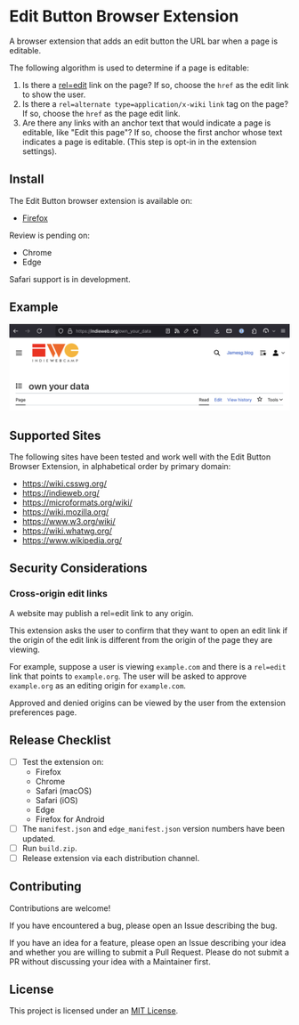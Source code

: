 # Edit Button Browser Extension

A browser extension that adds an edit button the URL bar when a page is editable.

The following algorithm is used to determine if a page is editable:

1. Is there a [rel=edit](microformats.org/wiki/rel-edit) link on the page? If so, choose the `href` as the edit link to show the user.
2. Is there a `rel=alternate type=application/x-wiki` `link` tag on the page? If so, choose the `href` as the page edit link.
3. Are there any links with an anchor text that would indicate a page is editable, like "Edit this page"? If so, choose the first anchor whose text indicates a page is editable. (This step is opt-in in the extension settings).

## Install

The Edit Button browser extension is available on:

- [Firefox](https://addons.mozilla.org/en-US/firefox/addon/edit-button-rel/)

Review is pending on:

- Chrome
- Edge

Safari support is in development.

## Example

![A screenshot showing an edit button in the URL bar of a page on the IndieWeb wiki](./screenshot.png)

## Supported Sites

The following sites have been tested and work well with the Edit Button Browser Extension, in alphabetical order by primary domain:
* https://wiki.csswg.org/
* https://indieweb.org/
* https://microformats.org/wiki/
* https://wiki.mozilla.org/
* https://www.w3.org/wiki/
* https://wiki.whatwg.org/
* https://www.wikipedia.org/

## Security Considerations

### Cross-origin edit links

A website may publish a rel=edit link to any origin.

This extension asks the user to confirm that they want to open an edit link if the origin of the edit link is different from the origin of the page they are viewing.

For example, suppose a user is viewing `example.com` and there is a `rel=edit` link that points to `example.org`. The user will be asked to approve `example.org` as an editing origin for `example.com`.

Approved and denied origins can be viewed by the user from the extension preferences page.

## Release Checklist

- [ ] Test the extension on:
    - Firefox
    - Chrome
    - Safari (macOS)
    - Safari (iOS)
    - Edge
    - Firefox for Android
- [ ] The `manifest.json` and `edge_manifest.json` version numbers have been updated.
- [ ] Run `build.zip`.
- [ ] Release extension via each distribution channel.

## Contributing

Contributions are welcome!

If you have encountered a bug, please open an Issue describing the bug.

If you have an idea for a feature, please open an Issue describing your idea and whether you are willing to submit a Pull Request. Please do not submit a PR without discussing your idea with a Maintainer first.

## License

This project is licensed under an [MIT License](LICENSE).